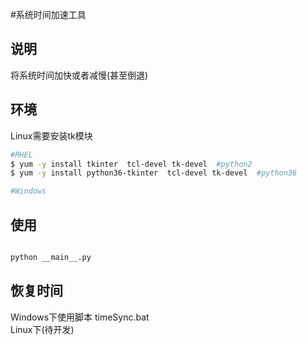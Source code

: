
#系统时间加速工具

## 说明
将系统时间加快或者减慢(甚至倒退)

## 环境
Linux需要安装tk模块 

```bash
#RHEL
$ yum -y install tkinter  tcl-devel tk-devel  #python2
$ yum -y install python36-tkinter  tcl-devel tk-devel  #python36

#Windows

```

## 使用
```bash

python __main__.py

```

## 恢复时间

Windows下使用脚本 timeSync.bat   
Linux下(待开发)
